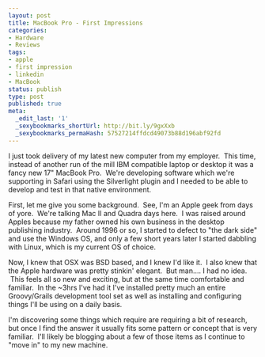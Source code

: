 ```yaml
---
layout: post
title: MacBook Pro - First Impressions
categories:
- Hardware
- Reviews
tags:
- apple
- first impression
- linkedin
- MacBook
status: publish
type: post
published: true
meta:
  _edit_last: '1'
  _sexybookmarks_shortUrl: http://bit.ly/9gxXxb
  _sexybookmarks_permaHash: 57527214ffdcd49073b88d196abf92fd
---
```

<p>I just took delivery of my latest new computer from my employer. &nbsp;This time, instead of another run of the mill IBM compatible laptop or desktop it was a fancy new 17&quot; MacBook Pro. &nbsp;We&#39;re developing software which we&#39;re supporting in Safari using the Silverlight plugin and I needed to be able to develop and test in that native environment.</p>
<p>First, let me give you some background. &nbsp;See, I&#39;m an Apple geek from days of yore. &nbsp;We&#39;re talking Mac II and Quadra days here. &nbsp;I was raised around Apples because my father owned his own business in the desktop publishing industry. &nbsp;Around 1996 or so, I started to defect to &quot;the dark side&quot; and use the Windows OS, and only a few short years later I started dabbling with Linux, which is my current OS of choice.</p>
<p>Now, I knew that OSX was BSD based, and I knew I&#39;d like it. &nbsp;I also knew that the Apple hardware was pretty stinkin&#39; elegant. &nbsp;But man.... I had no idea. &nbsp;This feels all so new and exciting, but at the same time comfortable and familiar. &nbsp;In the ~3hrs I&#39;ve had it I&#39;ve installed pretty much an entire Groovy/Grails development tool set as well as installing and configuring things I&#39;ll be using on a daily basis.</p>
<p>I&#39;m discovering some things which require are requiring a bit of research, but once I find the answer it usually fits some pattern or concept that is very familiar. &nbsp;I&#39;ll likely be blogging about a few of those items as I continue to &quot;move in&quot; to my new machine.</p>
